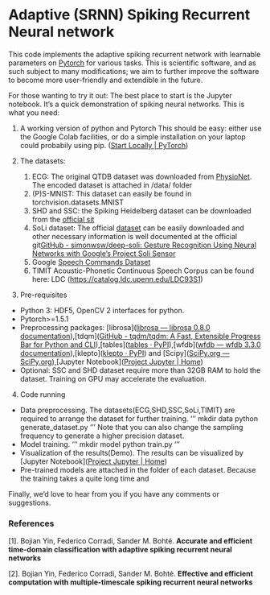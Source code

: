 # Adaptive (SRNN) Spiking Recurrent  Neural network 

This code implements the adaptive spiking recurrent network with learnable parameters on [Pytorch]([PyTorch](https://pytorch.org/)) for various tasks. 
This is scientific software, and as such subject to many modifications; we aim to further improve the software to become more user-friendly and extendible in the future. 


For those wanting to try it out: The best place to start is the Jupyter notebook. It’s a quick demonstration of spiking neural networks.
This is what you need:
1) A working version of python and Pytorch This should be easy: either use the Google Colab facilities, or do a simple installation on your laptop could probabily using pip. ([Start Locally | PyTorch](https://pytorch.org/get-started/locally/))
2) The datasets: 
	1. ECG: The original QTDB dataset was downloaded from [PhysioNet](https://physionet.org/content/qtdb/1.0.0/). The encoded dataset is attached in /data/ folder 
  	2. (P)S-MNIST: This dataset can easily be found in torchvision.datasets.MNIST
 	3. SHD and SSC: the Spiking Heidelberg dataset can be downloaded from the [official sit]( https://compneuro.net/datasets/)
	4. SoLi dataset: The official   [dataset](https://polybox.ethz.ch/index.php/s/wG93iTUdvRU8EaT) can be easily downloaded and other necessary information is well documented at the official git[GitHub - simonwsw/deep-soli: Gesture Recognition Using Neural Networks with Google’s Project Soli Sensor](https://github.com/simonwsw/deep-soli)
	5. Google [Speech Commands Dataset](http://download.tensorflow.org/data/speech_commands_v0.01.tar.gz) 
	6. TIMIT Acoustic-Phonetic Continuous Speech Corpus can be found here: LDC (https://catalog.ldc.upenn.edu/LDC93S1)

3) Pre-requisites 

- Python 3: HDF5, OpenCV 2 interfaces for python.
- Pytorch>=1.5.1
- Preprocessing packages: [librosa]([librosa — librosa 0.8.0 documentation](https://librosa.org/doc/latest/index.html)),[tdqm]([GitHub - tqdm/tqdm: A Fast, Extensible Progress Bar for Python and CLI](https://github.com/tqdm/tqdm)),[tables]([tables · PyPI](https://pypi.org/project/tables/)),[wfdb]([wfdb — wfdb 3.3.0 documentation](https://wfdb.readthedocs.io/en/latest/)),[klepto]([klepto · PyPI](https://pypi.org/project/klepto/)) and [Scipy]([SciPy.org — SciPy.org](https://www.scipy.org/index.html)),[Jupyter Notebook]([Project Jupyter | Home](https://jupyter.org/))
- Optional: SSC and SHD dataset require more than 32GB RAM to hold the dataset. Training on GPU may accelerate the evaluation.

4) Code running
* Data preprocessing. The datasets(ECG,SHD,SSC,SoLi,TIMIT) are required to arrange the dataset for further training. 
‘’’
mkdir  data
python generate_dataset.py
‘’’
Note that you can also change the sampling frequency to generate a higher precision dataset. 
* Model training. 
‘’’
mkdir  model
python train.py
‘’’
* Visualization of the results(Demo). The results can be visualized by [Jupyter Notebook]([Project Jupyter | Home](https://jupyter.org/))
* Pre-trained models are attached in the folder of each dataset. Because the training takes a quite long time and 


Finally, we’d love to hear from you if you have any comments or suggestions.

### References


[1]. Bojian Yin, Federico Corradi, Sander M. Bohté. **Accurate and efficient time-domain classification with adaptive spiking recurrent neural networks**

[2]. Bojian Yin, Federico Corradi, Sander M. Bohté. **Effective and efficient computation with multiple-timescale spiking recurrent neural networks**


